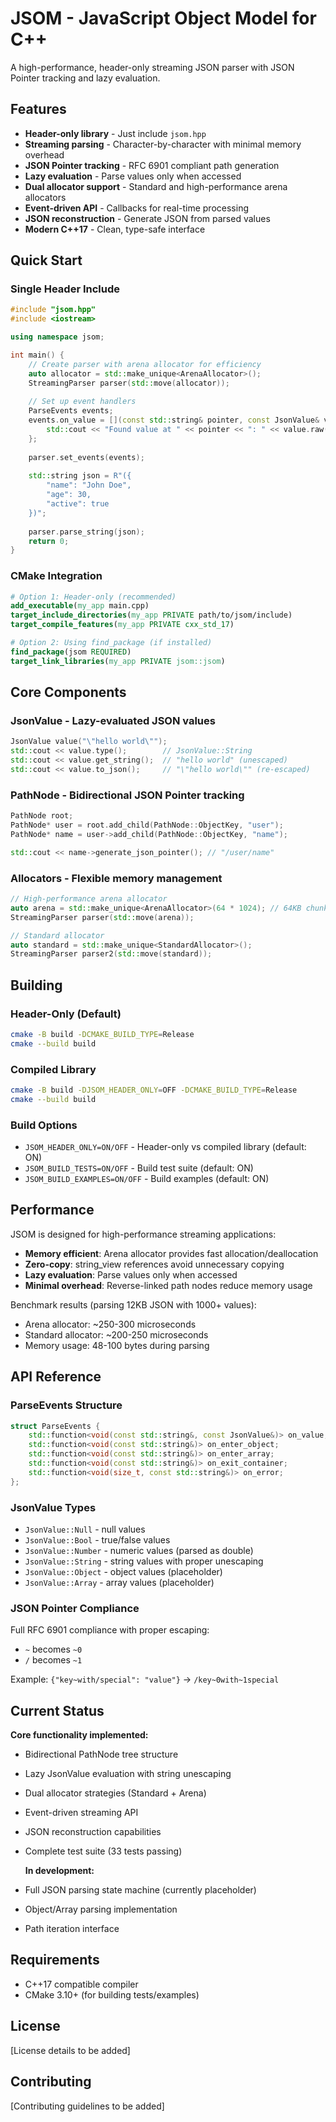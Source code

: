 # JSOM - JavaScript Object Model for C++

A high-performance, header-only streaming JSON parser with JSON Pointer tracking and lazy evaluation.

## Features

-   **Header-only library** - Just include `jsom.hpp`
-   **Streaming parsing** - Character-by-character with minimal memory overhead
-   **JSON Pointer tracking** - RFC 6901 compliant path generation
-   **Lazy evaluation** - Parse values only when accessed
-   **Dual allocator support** - Standard and high-performance arena allocators
-   **Event-driven API** - Callbacks for real-time processing
-   **JSON reconstruction** - Generate JSON from parsed values
-   **Modern C++17** - Clean, type-safe interface

## Quick Start

### Single Header Include

```cpp
#include "jsom.hpp"
#include <iostream>

using namespace jsom;

int main() {
    // Create parser with arena allocator for efficiency
    auto allocator = std::make_unique<ArenaAllocator>();
    StreamingParser parser(std::move(allocator));
    
    // Set up event handlers
    ParseEvents events;
    events.on_value = [](const std::string& pointer, const JsonValue& value) {
        std::cout << "Found value at " << pointer << ": " << value.raw() << '\n';
    };
    
    parser.set_events(events);
    
    std::string json = R"({
        "name": "John Doe",
        "age": 30,
        "active": true
    })";
    
    parser.parse_string(json);
    return 0;
}
```

### CMake Integration

```cmake
# Option 1: Header-only (recommended)
add_executable(my_app main.cpp)
target_include_directories(my_app PRIVATE path/to/jsom/include)
target_compile_features(my_app PRIVATE cxx_std_17)

# Option 2: Using find_package (if installed)
find_package(jsom REQUIRED)
target_link_libraries(my_app PRIVATE jsom::jsom)
```

## Core Components

### JsonValue - Lazy-evaluated JSON values

```cpp
JsonValue value("\"hello world\"");
std::cout << value.type();        // JsonValue::String
std::cout << value.get_string();  // "hello world" (unescaped)
std::cout << value.to_json();     // "\"hello world\"" (re-escaped)
```

### PathNode - Bidirectional JSON Pointer tracking

```cpp
PathNode root;
PathNode* user = root.add_child(PathNode::ObjectKey, "user");
PathNode* name = user->add_child(PathNode::ObjectKey, "name");

std::cout << name->generate_json_pointer(); // "/user/name"
```

### Allocators - Flexible memory management

```cpp
// High-performance arena allocator
auto arena = std::make_unique<ArenaAllocator>(64 * 1024); // 64KB chunks
StreamingParser parser(std::move(arena));

// Standard allocator
auto standard = std::make_unique<StandardAllocator>();
StreamingParser parser2(std::move(standard));
```

## Building

### Header-Only (Default)

```bash
cmake -B build -DCMAKE_BUILD_TYPE=Release
cmake --build build
```

### Compiled Library

```bash
cmake -B build -DJSOM_HEADER_ONLY=OFF -DCMAKE_BUILD_TYPE=Release
cmake --build build
```

### Build Options

- `JSOM_HEADER_ONLY=ON/OFF` - Header-only vs compiled library (default: ON)
- `JSOM_BUILD_TESTS=ON/OFF` - Build test suite (default: ON)
- `JSOM_BUILD_EXAMPLES=ON/OFF` - Build examples (default: ON)

## Performance

JSOM is designed for high-performance streaming applications:

- **Memory efficient**: Arena allocator provides fast allocation/deallocation
- **Zero-copy**: string_view references avoid unnecessary copying
- **Lazy evaluation**: Parse values only when accessed
- **Minimal overhead**: Reverse-linked path nodes reduce memory usage

Benchmark results (parsing 12KB JSON with 1000+ values):
- Arena allocator: ~250-300 microseconds
- Standard allocator: ~200-250 microseconds
- Memory usage: 48-100 bytes during parsing

## API Reference

### ParseEvents Structure

```cpp
struct ParseEvents {
    std::function<void(const std::string&, const JsonValue&)> on_value;
    std::function<void(const std::string&)> on_enter_object;
    std::function<void(const std::string&)> on_enter_array;
    std::function<void(const std::string&)> on_exit_container;
    std::function<void(size_t, const std::string&)> on_error;
};
```

### JsonValue Types

- `JsonValue::Null` - null values
- `JsonValue::Bool` - true/false values  
- `JsonValue::Number` - numeric values (parsed as double)
- `JsonValue::String` - string values with proper unescaping
- `JsonValue::Object` - object values (placeholder)
- `JsonValue::Array` - array values (placeholder)

### JSON Pointer Compliance

Full RFC 6901 compliance with proper escaping:
- `~` becomes `~0`
- `/` becomes `~1`

Example: `{"key~with/special": "value"}` → `/key~0with~1special`

## Current Status

  **Core functionality implemented:**
- Bidirectional PathNode tree structure
- Lazy JsonValue evaluation with string unescaping
- Dual allocator strategies (Standard + Arena)
- Event-driven streaming API
- JSON reconstruction capabilities
- Complete test suite (33 tests passing)

  **In development:**
- Full JSON parsing state machine (currently placeholder)
- Object/Array parsing implementation
- Path iteration interface

## Requirements

- C++17 compatible compiler
- CMake 3.10+ (for building tests/examples)

## License

[License details to be added]

## Contributing

[Contributing guidelines to be added]
